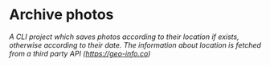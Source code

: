 # Archive photos

_A CLI project which saves photos according to their location if exists, otherwise according to their date. The information about location is fetched from a third party API (https://geo-info.co)_
